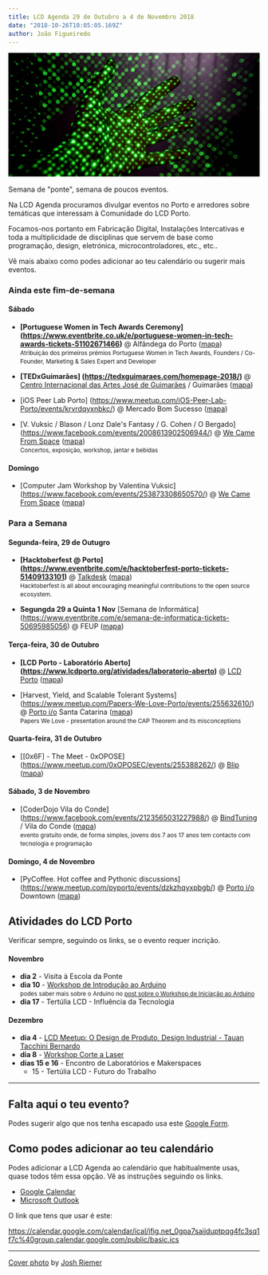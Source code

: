 ```yaml
---
title: LCD Agenda 29 de Outubro a 4 de Novembro 2018
date: "2018-10-26T10:05:05.169Z"
author: João Figueiredo
---
```


![talk to it!](josh-riemer-450080-unsplash.jpg)

Semana de "ponte", semana de poucos eventos.

Na LCD Agenda procuramos divulgar eventos no Porto e arredores sobre temáticas que interessam à Comunidade do LCD Porto.

Focamos-nos portanto em Fabricação Digital, Instalações Intercativas e toda a multiplicidade de disciplinas que servem de base como programação, design, eletrónica, microcontroladores, etc., etc..

Vê mais abaixo como podes adicionar ao teu calendário ou sugerir mais eventos.


### Ainda este fim-de-semana


#### Sábado

* **[Portuguese Women in Tech Awards Ceremony]
(https://www.eventbrite.co.uk/e/portuguese-women-in-tech-awards-tickets-51102671466)**
@ Alfândega do Porto
([mapa](https://goo.gl/maps/7xLNT51n3cz))
<br /><small>Atribuição dos primeiros prémios Portuguese Women in Tech Awards, Founders / Co-Founder, Marketing & Sales Expert and Developer </small>

* **[TEDxGuimarães]
(https://tedxguimaraes.com/homepage-2018/)**
@ [Centro Internacional das Artes José de Guimarães](http://www.ciajg.pt/) / Guimarães
([mapa](https://goo.gl/maps/BVS79UPCiHu))

* [iOS Peer Lab Porto]
(https://www.meetup.com/iOS-Peer-Lab-Porto/events/krvrdqyxnbkc/)
@ Mercado Bom Sucesso
([mapa](https://goo.gl/maps/yxhdBVQ38m32))

* [V. Vuksic / Blason / Lonz Dale's Fantasy / G. Cohen / O Bergado]
(https://www.facebook.com/events/2008613902506944/)
@ [We Came From Space](http://wecamefromspace.com/)
([mapa](https://goo.gl/maps/KFwZu7p6xCq))<br />
  <small>Concertos, exposição, workshop, jantar e bebidas</small>

#### Domingo

* [Computer Jam Workshop by Valentina Vuksic]
(https://www.facebook.com/events/253873308650570/)
@ [We Came From Space](http://wecamefromspace.com/)
([mapa](https://goo.gl/maps/KFwZu7p6xCq))


### Para a Semana

#### Segunda-feira, 29 de Outugro

* **[Hacktoberfest @ Porto]
(https://www.eventbrite.com/e/hacktoberfest-porto-tickets-51409133101)**
@ [Talkdesk](https://www.talkdesk.com/)
([mapa](https://goo.gl/maps/7evdpYhQWS52))
<br /><small>Hacktoberfest is all about encouraging meaningful contributions to the open source ecosystem.</small>

* **Segungda 29 a Quinta 1 Nov** [Semana de Informática]
(https://www.eventbrite.com/e/semana-de-informatica-tickets-50695985056)
@ FEUP
([mapa](https://goo.gl/maps/j8oKnpDZQ412))


#### Terça-feira, 30 de Outubro

* **[LCD Porto - Laboratório Aberto]
(https://www.lcdporto.org/atividades/laboratorio-aberto)**
@ [LCD Porto](https://lcdporto.org/)
([mapa](https://goo.gl/maps/A65zj4ZXTrp))

* [Harvest, Yield, and Scalable Tolerant Systems]
(https://www.meetup.com/Papers-We-Love-Porto/events/255632610/)
@ [Porto i/o](http://porto.io/) Santa Catarina
([mapa](https://goo.gl/maps/psfyAW9T3nF2))
<br /><small>Papers We Love - presentation around the CAP Theorem and its misconceptions</small>


#### Quarta-feira, 31 de Outubro

* [[0x6F] - The Meet - 0xOPOSE]
(https://www.meetup.com/0xOPOSEC/events/255388262/)
@ [Blip](https://www.blip.pt/)
([mapa](https://maps.google.com/?cid=12241631696413520772))


#### Sábado, 3 de Novembro

* [CoderDojo Vila do Conde]
(https://www.facebook.com/events/2123565031227988/)
@ [BindTuning](https://bindtuning.com/) / Vila do Conde
([mapa](https://goo.gl/maps/Wyxbbj969Ry))
<br /><small>evento gratuito onde, de forma simples, jovens dos 7 aos 17 anos tem contacto com tecnologia e programação</small>


#### Domingo, 4 de Novembro

* [PyCoffee. Hot coffee and Pythonic discussions]
(https://www.meetup.com/pyporto/events/dzkzhqyxpbgb/)
@ [Porto i/o](http://porto.io/) Downtown
([mapa](https://maps.google.com/?cid=12457545381001472324))









## Atividades do LCD Porto

Verificar sempre, seguindo os links, se o evento requer incrição.


#### Novembro

* **dia 2** - Visita à Escola da Ponte
* **dia 10** - [Workshop de Introdução ao Arduino](https://lcdporto.org/atividades/workshop-introducao-ao-arduino)<br />
  <small>podes saber mais sobre o Arduino no [post sobre o Workshop de Iniciação ao Arduino](../workshop-arduino-20181110/)</small>
* **dia 17** - Tertúlia LCD - Influência da Tecnologia


#### Dezembro
* **dia 4** - [LCD Meetup: O Design de Produto, Design Industrial - Tauan Tacchini Bernardo ](https://www.meetup.com/LCD-Meetups/events/255361100/)
* **dia 8** - [Workshop Corte a Laser](https://lcdporto.org/atividades/workshop-de-corte-a-laser-1)
* **dias 15 e 16** - Encontro de Laboratórios e Makerspaces
  * 15 - Tertúlia LCD - Futuro do Trabalho



---

## Falta aqui o teu evento?

Podes sugerir algo que nos tenha escapado usa este [Google Form](https://docs.google.com/forms/d/e/1FAIpQLSd_lOqzaRXBpCmAbJ9ODMuWPgkLzaN4xABgRX6HXPpDSDUB7Q/viewform?usp=sf_link).

## Como podes adicionar ao teu calendário

Podes adicionar a LCD Agenda ao calendário que habitualmente usas, quase todos têm essa opção. Vê as instruções seguindo os links.

* [Google Calendar](https://support.google.com/calendar/answer/37100?co=GENIE.Platform%3DDesktop&hl=en)
* [Microsoft Outlook](https://support.office.com/en-us/article/Import-or-subscribe-to-a-calendar-in-Outlook-com-cff1429c-5af6-41ec-a5b4-74f2c278e98c)

O link que tens que usar é este:

https://calendar.google.com/calendar/ical/jfig.net_0gpa7saiiduptpqg4fc3sq1f7c%40group.calendar.google.com/public/basic.ics


---
<a href="https://unsplash.com/photos/flRN6KYpl1A" target="_blank">Cover photo</a>
by <a href="https://unsplash.com/@joshriemer" target="_blank">Josh Riemer</a>
